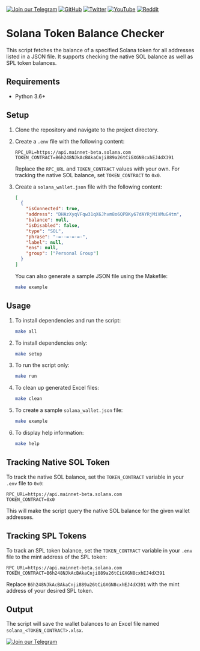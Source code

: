[![Join our Telegram](https://img.shields.io/badge/Telegram-2CA5E0?style=for-the-badge&logo=telegram&logoColor=white)](https://t.me/hidden_coding)
[![GitHub](https://img.shields.io/badge/GitHub-181717?style=for-the-badge&logo=github&logoColor=white)](https://github.com/aero25x)
[![Twitter](https://img.shields.io/badge/Twitter-1DA1F2?style=for-the-badge&logo=x&logoColor=white)](https://x.com/aero25x)
[![YouTube](https://img.shields.io/badge/YouTube-FF0000?style=for-the-badge&logo=youtube&logoColor=white)](https://www.youtube.com/@flaming_chameleon)
[![Reddit](https://img.shields.io/badge/Reddit-FF3A00?style=for-the-badge&logo=reddit&logoColor=white)](https://www.reddit.com/r/HiddenCode/)




# Solana Token Balance Checker

This script fetches the balance of a specified Solana token for all addresses listed in a JSON file. It supports checking the native SOL balance as well as SPL token balances.

## Requirements

- Python 3.6+

## Setup

1. Clone the repository and navigate to the project directory.

2. Create a `.env` file with the following content:

    ```env
    RPC_URL=https://api.mainnet-beta.solana.com
    TOKEN_CONTRACT=B6h248NJkAcBAkaCnji889a26tCiGXGN8cxhEJ4dX391
    ```

    Replace the `RPC_URL` and `TOKEN_CONTRACT` values with your own. For tracking the native SOL balance, set `TOKEN_CONTRACT` to `0x0`.

3. Create a `solana_wallet.json` file with the following content:

    ```json
    [
      {
        "isConnected": true,
        "address": "DHAzXyqVFqw31qX6Jhvm8o6QPBKy67dAYRjMiVMuG4tm",
        "balance": null,
        "isDisabled": false,
        "type": "SOL",
        "phrase": "-=--=-=-=-",
        "label": null,
        "ens": null,
        "group": ["Personal Group"]
      }
    ]
    ```

    You can also generate a sample JSON file using the Makefile:

    ```bash
    make example
    ```

## Usage

1. To install dependencies and run the script:

    ```bash
    make all
    ```

2. To install dependencies only:

    ```bash
    make setup
    ```

3. To run the script only:

    ```bash
    make run
    ```

4. To clean up generated Excel files:

    ```bash
    make clean
    ```

5. To create a sample `solana_wallet.json` file:

    ```bash
    make example
    ```

6. To display help information:

    ```bash
    make help
    ```

## Tracking Native SOL Token

To track the native SOL balance, set the `TOKEN_CONTRACT` variable in your `.env` file to `0x0`:

```env
RPC_URL=https://api.mainnet-beta.solana.com
TOKEN_CONTRACT=0x0
```

This will make the script query the native SOL balance for the given wallet addresses.

## Tracking SPL Tokens

To track an SPL token balance, set the `TOKEN_CONTRACT` variable in your `.env` file to the mint address of the SPL token:

```env
RPC_URL=https://api.mainnet-beta.solana.com
TOKEN_CONTRACT=B6h248NJkAcBAkaCnji889a26tCiGXGN8cxhEJ4dX391
```

Replace `B6h248NJkAcBAkaCnji889a26tCiGXGN8cxhEJ4dX391` with the mint address of your desired SPL token.

## Output

The script will save the wallet balances to an Excel file named `solana_<TOKEN_CONTRACT>.xlsx`.

[![Join our Telegram](https://img.shields.io/badge/Telegram-2CA5E0?style=for-the-badge&logo=telegram&logoColor=white)](https://t.me/hidden_coding)
